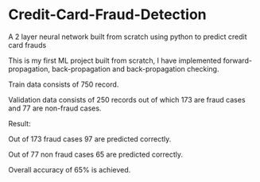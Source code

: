 # Credit-Card-Fraud-Detection
A 2 layer neural network built from scratch using python to predict credit card frauds

This is my first ML project built from scratch, I have implemented forward-propagation, back-propagation and back-propagation checking.

Train data consists of 750 record.

Validation data consists of 250 records out of which 173 are fraud cases and 77 are non-fraud cases.

Result:

Out of 173 fraud cases 97 are predicted correctly.

Out of 77 non fraud cases 65 are predicted correctly.

Overall accuracy of 65% is achieved.
